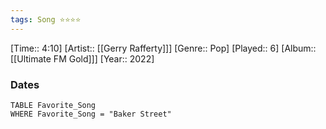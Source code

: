 ```yaml
---
tags: Song ⭐⭐⭐⭐ 
---
```

[Time:: 4:10]
[Artist:: [[Gerry Rafferty]]]
[Genre:: Pop]
[Played:: 6]
[Album:: [[Ultimate FM Gold]]]
[Year:: 2022]
### Dates
````dataview
TABLE Favorite_Song
WHERE Favorite_Song = "Baker Street"
````